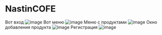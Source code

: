 # NastinCOFE
Вот вход
![image](https://user-images.githubusercontent.com/117487209/234873593-9d2cb4e8-9101-4cd6-9483-c4d3f5dd4eeb.png)
Вот меню
![image](https://user-images.githubusercontent.com/117487209/234873676-052b5a6f-1e6a-4931-85fe-9b8f368f34cf.png)
Меню с продуктами
![image](https://user-images.githubusercontent.com/117487209/234873841-8b902eae-9d2c-433c-8641-387c509a436f.png)
Окно добавления продукта
![image](https://user-images.githubusercontent.com/117487209/234874142-41af4ea8-81c6-4ad3-a22d-05fa8ef5eb22.png)
Регистрация
![image](https://user-images.githubusercontent.com/117487209/234874272-b25de674-d72a-42bf-8e3b-6a92e7cbfd11.png)
